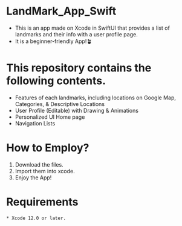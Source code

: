 # LandMark_App_Swift
* This is an app made on Xcode in SwiftUI that provides a list of landmarks and their info with a user profile page.
* It is a beginner-friendly App!🪴

# This repository contains the following contents.
* Features of each landmarks, including locations on Google Map, Categories, & Descriptive Locations
* User Profile (Editable) with Drawing & Animations
* Personalized UI Home page
* Navigation Lists

# How to Employ?
1. Download the files.
2. Import them into xcode.
3. Enjoy the App!

# Requirements
    * Xcode 12.0 or later.
